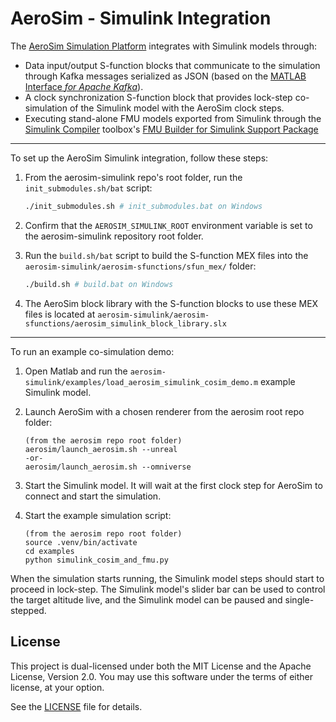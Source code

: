 # AeroSim - Simulink Integration

The [AeroSim Simulation Platform](https://github.com/aerosim-open/aerosim) integrates with Simulink models through:
- Data input/output S-function blocks that communicate to the simulation through Kafka messages serialized as JSON (based on the [MATLAB Interface *for Apache Kafka*](https://github.com/mathworks-ref-arch/matlab-apache-kafka)).
- A clock synchronization S-function block that provides lock-step co-simulation of the Simulink model with the AeroSim clock steps.
- Executing stand-alone FMU models exported from Simulink through the [Simulink Compiler](https://www.mathworks.com/products/simulink-compiler.html) toolbox's [FMU Builder for Simulink Support Package](https://www.mathworks.com/products/fmubuilder.html)

--- 

To set up the AeroSim Simulink integration, follow these steps:

1. From the aerosim-simulink repo's root folder, run the `init_submodules.sh/bat` script:

    ```sh
    ./init_submodules.sh # init_submodules.bat on Windows
    ```

1. Confirm that the `AEROSIM_SIMULINK_ROOT` environment variable is set to the aerosim-simulink repository root folder.

1. Run the `build.sh/bat` script to build the S-function MEX files into the `aerosim-simulink/aerosim-sfunctions/sfun_mex/` folder:

    ```sh
    ./build.sh # build.bat on Windows
    ```

1. The AeroSim block library with the S-function blocks to use these MEX files is located at `aerosim-simulink/aerosim-sfunctions/aerosim_simulink_block_library.slx`

--- 

To run an example co-simulation demo:

1. Open Matlab and run the `aerosim-simulink/examples/load_aerosim_simulink_cosim_demo.m` example Simulink model.

1. Launch AeroSim with a chosen renderer from the aerosim root repo folder:

    ```
    (from the aerosim repo root folder)
    aerosim/launch_aerosim.sh --unreal
    -or-
    aerosim/launch_aerosim.sh --omniverse
    ```

1. Start the Simulink model. It will wait at the first clock step for AeroSim to connect and start the simulation.

1. Start the example simulation script:

    ```
    (from the aerosim repo root folder)
    source .venv/bin/activate
    cd examples
    python simulink_cosim_and_fmu.py
    ```

When the simulation starts running, the Simulink model steps should start to proceed in lock-step. The Simulink model's slider bar can be used to control the target altitude live, and the Simulink model can be paused and single-stepped.

## License

This project is dual-licensed under both the MIT License and the Apache License, Version 2.0.
You may use this software under the terms of either license, at your option.

See the [LICENSE](LICENSE) file for details.
